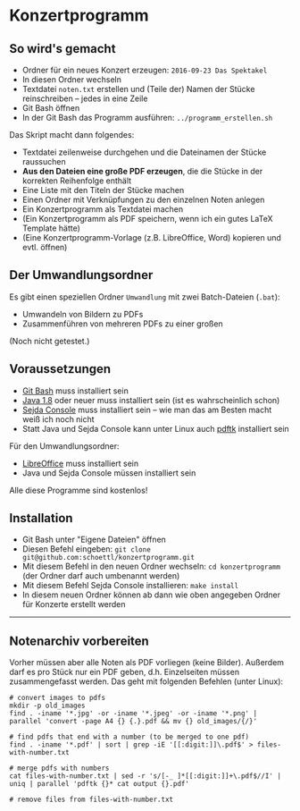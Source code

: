 Konzertprogramm
===============

## So wird's gemacht

 - Ordner für ein neues Konzert erzeugen: `2016-09-23 Das Spektakel`
 - In diesen Ordner wechseln
 - Textdatei `noten.txt` erstellen und (Teile der) Namen der Stücke reinschreiben &ndash; jedes in eine Zeile
 - Git Bash öffnen
 - In der Git Bash das Programm ausführen: `../programm_erstellen.sh`

Das Skript macht dann folgendes:

 - Textdatei zeilenweise durchgehen und die Dateinamen der Stücke raussuchen
 - **Aus den Dateien eine große PDF erzeugen**, die die Stücke in der korrekten Reihenfolge enthält
 - Eine Liste mit den Titeln der Stücke machen
 - Einen Ordner mit Verknüpfungen zu den einzelnen Noten anlegen
 - Ein Konzertprogramm als Textdatei machen
 - (Ein Konzertprogramm als PDF speichern, wenn ich ein gutes LaTeX Template hätte)
 - (Eine Konzertprogramm-Vorlage (z.B. LibreOffice, Word) kopieren und evtl. öffnen)

## Der Umwandlungsordner

Es gibt einen speziellen Ordner `Umwandlung` mit zwei Batch-Dateien (`.bat`):

 - Umwandeln von Bildern zu PDFs
 - Zusammenführen von mehreren PDFs zu einer großen

(Noch nicht getestet.)

## Voraussetzungen

 - [Git Bash](https://git-scm.com/downloads) muss installiert sein
 - [Java 1.8](https://www.java.com/de/download/) oder neuer muss installiert sein (ist es wahrscheinlich schon)
 - [Sejda Console](http://www.sejda.org/) muss installiert sein &ndash; wie man das am Besten macht weiß ich noch nicht
 - Statt Java und Sejda Console kann unter Linux auch [pdftk](http://www.lagotzki.de/pdftk/) installiert sein

Für den Umwandlungsordner:

 - [LibreOffice](https://de.libreoffice.org/) muss installiert sein
 - Java und Sejda Console müssen installiert sein

Alle diese Programme sind kostenlos!

## Installation

 - Git Bash unter "Eigene Dateien" öffnen
 - Diesen Befehl eingeben: `git clone git@github.com:schoettl/konzertprogramm.git`
 - Mit diesem Befehl in den neuen Ordner wechseln: `cd konzertprogramm` (der Ordner darf auch umbenannt werden)
 - Mit diesem Befehl Sejda Console installieren: `make install`
 - In diesem neuen Ordner können ab dann wie oben angegeben Ordner für Konzerte erstellt werden

-----------

## Notenarchiv vorbereiten

Vorher müssen aber alle Noten als PDF vorliegen (keine Bilder).
Außerdem darf es pro Stück nur ein PDF geben, d.h. Einzelseiten müssen
zusammengefasst werden.
Das geht mit folgenden Befehlen (unter Linux):

```
# convert images to pdfs
mkdir -p old_images
find . -iname '*.jpg' -or -iname '*.jpeg' -or -iname '*.png' | parallel 'convert -page A4 {} {.}.pdf && mv {} old_images/{/}'

# find pdfs that end with a number (to be merged to one pdf)
find . -iname '*.pdf' | sort | grep -iE '[[:digit:]]\.pdf$' > files-with-number.txt

# merge pdfs with numbers
cat files-with-number.txt | sed -r 's/[-_ ]*[[:digit:]]+\.pdf$//I' | uniq | parallel 'pdftk {}* cat output {}.pdf'

# remove files from files-with-number.txt
```
